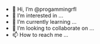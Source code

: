 - 👋 Hi, I’m @progammingrfl
- 👀 I’m interested in ...
- 🌱 I’m currently learning ...
- 💞️ I’m looking to collaborate on ...
- 📫 How to reach me ...

<!---
progammingrfl/progammingrfl is a ✨ special ✨ repository because its `README.md` (this file) appears on your GitHub profile.
You can click the Preview link to take a look at your changes.
--->
